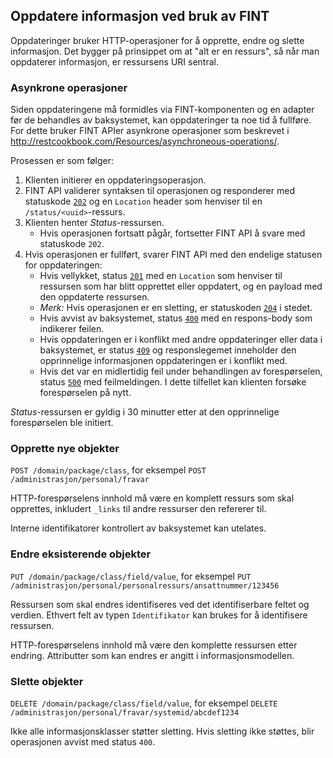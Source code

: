 ## Oppdatere informasjon ved bruk av FINT

Oppdateringer bruker HTTP-operasjoner for å opprette, endre og slette informasjon. Det bygger på prinsippet om at "alt er en ressurs", så når man oppdaterer informasjon, er ressursens URI sentral.

### Asynkrone operasjoner

Siden oppdateringene må formidles via FINT-komponenten og en adapter før de behandles av
baksystemet, kan oppdateringer ta noe tid å fullføre. For dette bruker FINT APIer asynkrone
operasjoner som beskrevet i <http://restcookbook.com/Resources/asynchroneous-operations/>.


Prosessen er som følger:

1. Klienten initierer en oppdateringsoperasjon.
2. FINT API validerer syntaksen til operasjonen og responderer med statuskode [`202`](https://http.cat/202) og en `Location` header som henviser til en `/status/<uuid>`-ressurs.
3. Klienten henter *Status*-ressursen.
   - Hvis operasjonen fortsatt pågår, fortsetter FINT API å svare med statuskode `202`.
1. Hvis operasjonen er fullført, svarer FINT API med den endelige statusen for oppdateringen:
   - Hvis vellykket, status [`201`](https://http.cat/201) med en `Location` som henviser til ressursen som har blitt
     opprettet eller oppdatert, og en payload med den oppdaterte ressursen.
   - _Merk:_ Hvis operasjonen er en sletting, er statuskoden [`204`](https://http.cat/204) i stedet.
   - Hvis avvist av baksystemet, status [`400`](https://http.cat/400) med en respons-body som indikerer feilen.
   - Hvis oppdateringen er i konflikt med andre oppdateringer eller data i baksystemet, er status
     [`409`](https://http.cat/409) og responslegemet inneholder den opprinnelige informasjonen oppdateringen er i konflikt med.
   - Hvis det var en midlertidig feil under behandlingen av forespørselen, status [`500`](https://http.cat/500) med
     feilmeldingen. I dette tilfellet kan klienten forsøke forespørselen på nytt.

*Status*-ressursen er gyldig i 30 minutter etter at den opprinnelige forespørselen ble initiert.

### Opprette nye objekter

`POST /domain/package/class`, for eksempel
`POST /administrasjon/personal/fravar`

HTTP-forespørselens innhold må være en komplett ressurs som skal opprettes, inkludert `_links` til andre ressurser den refererer til.

Interne identifikatorer kontrollert av baksystemet kan utelates.

### Endre eksisterende objekter

`PUT /domain/package/class/field/value`, for eksempel `PUT /administrasjon/personal/personalressurs/ansattnummer/123456`

Ressursen som skal endres identifiseres ved det identifiserbare feltet og verdien.
Ethvert felt av typen `Identifikator` kan brukes for å identifisere ressursen.

HTTP-forespørselens innhold må være den komplette ressursen etter endring.
Attributter som kan endres er angitt i informasjonsmodellen.


### Slette objekter

`DELETE /domain/package/class/field/value`, for eksempel `DELETE /administrasjon/personal/fravar/systemid/abcdef1234`

Ikke alle informasjonsklasser støtter sletting.
Hvis sletting ikke støttes, blir operasjonen avvist med status `400`.

